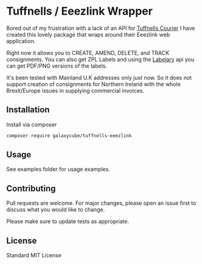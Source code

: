 # Tuffnells / Eeezlink Wrapper

Bored out of my frustration with a lack of an API for [Tuffnells Courier](https://tuffnells.co.uk/) I have created this lovely package that wraps around their Eeezlink web application.

Right now it allows you to CREATE, AMEND, DELETE, and TRACK consignments.  You can also get ZPL Labels and using the [Labelary](http://labelary.com/viewer.html) api you can get PDF/PNG versions of the labels.

It's been tested with Mainland U.K addresses only just now.  So it does not support creation of consignments for Northern Ireland with the whole Brexit/Europe issues in supplying commercial invoices.

## Installation

Install via composer

```bash
composer require galaxycube/tuffnells-eeezlink
```

## Usage

See examples folder for usage examples.

## Contributing
Pull requests are welcome. For major changes, please open an issue first to discuss what you would like to change.

Please make sure to update tests as appropriate.

## License

Standard MIT License